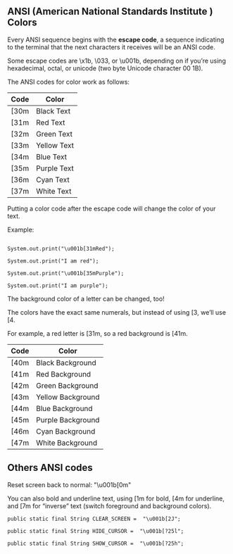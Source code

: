 ## ANSI (American National Standards Institute ) Colors


Every ANSI sequence begins with the **escape code**, a sequence indicating to the terminal that the next characters it receives will be an ANSI code.

Some escape codes are \x1b, \033, or \u001b, depending on if you’re using hexadecimal, octal, or unicode (two byte Unicode character 00 1B). 

The ANSI codes for color work as follows:

|Code 	|Color|
|-------|----------|
|[30m 	|Black Text|
|[31m 	|Red Text|
|[32m 	|Green Text|
|[33m 	|Yellow Text|
|[34m 	|Blue Text|
|[35m 	|Purple Text|
|[36m 	|Cyan Text|
|[37m 	|White Text|

Putting a color code after the escape code will change the color of your text. 

Example:
```

System.out.print("\u001b[31mRed");

System.out.print("I am red");

System.out.print("\u001b[35mPurple");

System.out.print("I am purple");
```

The background color of a letter can be changed, too!

The colors have the exact same numerals, but instead of using [3, we’ll use [4.

For example, a red letter is [31m, so a red background is [41m. 

|Code 	|Color|
|-------|----------|
|[40m 	|Black Background|
|[41m 	|Red Background|
|[42m 	|Green Background|
|[43m 	|Yellow Background|
|[44m 	|Blue Background|
|[45m 	|Purple Background|
|[46m 	|Cyan Background|
|[47m 	|White Background|


## Others ANSI codes

Reset screen back to normal: "\u001b[0m"

You can also bold and underline text, using [1m for bold, [4m for underline, and [7m for “inverse” text (switch foreground and background colors).

```
public static final String CLEAR_SCREEN =  "\u001b[2J";

public static final String HIDE_CURSOR =  "\u001b[?25l";

public static final String SHOW_CURSOR =  "\u001b[?25h";
```
